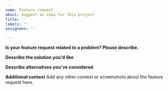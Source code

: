 ```yaml
---
name: Feature request
about: Suggest an idea for this project
title: ''
labels: ''
assignees: ''

---
```


**Is your feature request related to a problem? Please describe.**


**Describe the solution you'd like**


**Describe alternatives you've considered**


**Additional context**
Add any other context or screenshots about the feature request here.

